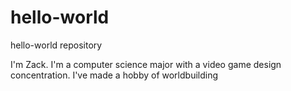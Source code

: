 # hello-world
hello-world repository

I'm Zack. I'm a computer science major with a video game design concentration.
I've made a hobby of worldbuilding
